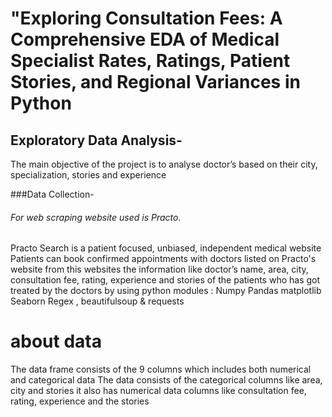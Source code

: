 # "Exploring Consultation Fees: A Comprehensive EDA of Medical Specialist Rates, Ratings, Patient Stories, and Regional Variances in Python

## Exploratory Data Analysis-
The main objective of the project is to analyse   doctor’s based on their city, specialization, stories and experience  

###Data Collection-
###### For web scraping website used is Practo.  

Practo Search is a patient focused, unbiased, independent medical website  Patients can book confirmed appointments with doctors listed on Practo's website from this websites the information like doctor’s name, area, city, consultation fee, rating, experience and stories of the patients who has got treated by the doctors by using python modules :
Numpy
Pandas
matplotlib
Seaborn
Regex , beautifulsoup & requests
# about data
The data frame consists of the 9 columns which includes both numerical and categorical data
The data consists of the categorical columns  like area, city and stories
 it also has  numerical data columns like consultation fee, rating, experience and the stories

